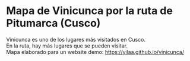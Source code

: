 # Mapa de Vinicunca por la ruta de Pitumarca (Cusco)
Vinicunca es uno de los lugares más visitados en Cusco.  
En la ruta, hay más lugares que se pueden visitar.   
Mapa elaborado para un website
demo:   https://yilaa.github.io/vinicunca/
